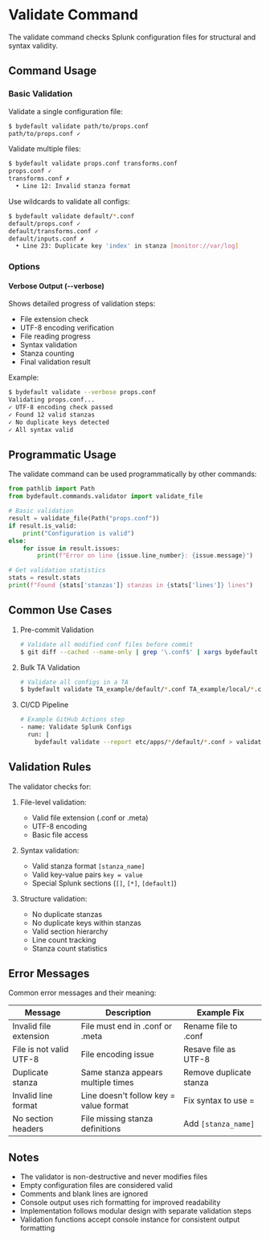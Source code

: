 # Validate Command

The validate command checks Splunk configuration files for structural and syntax validity.

## Command Usage

### Basic Validation

Validate a single configuration file:

```bash
$ bydefault validate path/to/props.conf
path/to/props.conf ✓
```

Validate multiple files:

```bash
$ bydefault validate props.conf transforms.conf
props.conf ✓
transforms.conf ✗
  • Line 12: Invalid stanza format
```

Use wildcards to validate all configs:

```bash
$ bydefault validate default/*.conf
default/props.conf ✓
default/transforms.conf ✓
default/inputs.conf ✗
  • Line 23: Duplicate key 'index' in stanza [monitor://var/log]
```

### Options

#### Verbose Output (--verbose)

Shows detailed progress of validation steps:

- File extension check
- UTF-8 encoding verification
- File reading progress
- Syntax validation
- Stanza counting
- Final validation result

Example:

```bash
$ bydefault validate --verbose props.conf
Validating props.conf...
✓ UTF-8 encoding check passed
✓ Found 12 valid stanzas
✓ No duplicate keys detected
✓ All syntax valid
```

## Programmatic Usage

The validate command can be used programmatically by other commands:

```python
from pathlib import Path
from bydefault.commands.validator import validate_file

# Basic validation
result = validate_file(Path("props.conf"))
if result.is_valid:
    print("Configuration is valid")
else:
    for issue in result.issues:
        print(f"Error on line {issue.line_number}: {issue.message}")

# Get validation statistics
stats = result.stats
print(f"Found {stats['stanzas']} stanzas in {stats['lines']} lines")
```

## Common Use Cases

1. Pre-commit Validation

   ```bash
   # Validate all modified conf files before commit
   $ git diff --cached --name-only | grep '\.conf$' | xargs bydefault validate
   ```

2. Bulk TA Validation

   ```bash
   # Validate all configs in a TA
   $ bydefault validate TA_example/default/*.conf TA_example/local/*.conf
   ```

3. CI/CD Pipeline

   ```bash
   # Example GitHub Actions step
   - name: Validate Splunk Configs
     run: |
       bydefault validate --report etc/apps/*/default/*.conf > validation-report.txt
   ```

## Validation Rules

The validator checks for:

1. File-level validation:
   - Valid file extension (.conf or .meta)
   - UTF-8 encoding
   - Basic file access

2. Syntax validation:
   - Valid stanza format `[stanza_name]`
   - Valid key-value pairs `key = value`
   - Special Splunk sections (`[]`, `[*]`, `[default]`)

3. Structure validation:
   - No duplicate stanzas
   - No duplicate keys within stanzas
   - Valid section hierarchy
   - Line count tracking
   - Stanza count statistics

## Error Messages

Common error messages and their meaning:

| Message | Description | Example Fix |
|---------|-------------|-------------|
| Invalid file extension | File must end in .conf or .meta | Rename file to .conf |
| File is not valid UTF-8 | File encoding issue | Resave file as UTF-8 |
| Duplicate stanza | Same stanza appears multiple times | Remove duplicate stanza |
| Invalid line format | Line doesn't follow key = value format | Fix syntax to use = |
| No section headers | File missing stanza definitions | Add `[stanza_name]` |

## Notes

- The validator is non-destructive and never modifies files
- Empty configuration files are considered valid
- Comments and blank lines are ignored
- Console output uses rich formatting for improved readability
- Implementation follows modular design with separate validation steps
- Validation functions accept console instance for consistent output formatting
